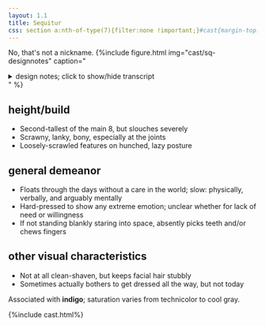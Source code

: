 ```yaml
---
layout: 1.1
title: Sequitur
css: section a:nth-of-type(7){filter:none !important;}#cast{margin-top:5rem;}
---
```

No, that's not a nickname.
{%include figure.html
	img="cast/sq-designnotes"
	caption="<details><summary>design notes; click to show/hide transcript</summary><ul><li>loose, scraggly</li><li>disheveled</li><li>very lanky (but often slouches)</li></ul>&nbsp;<ul><li>[hair stylization] zigzags, count may vary<ul><li>[is dyed at the tips]</li></ul></li><li>[has two] earrings [on one side,] left ear covered</li><li>[ear & eye shape is] circular teardrop, round chin</li><li>[on eyes & eyebrows] keep it loose & scratchy</li><li>teeth are crooked</li><li>bony; long neck; long-ass limbs</li><li>wide T-shirt neck<ul><li>[arm covers are] part of the same shirt, stripe count does not matter</li><li>[shirt features a] grungy, faded logo</li></ul></li><li>big, loose PJ pants & slippers</li></ul></details>"
%}

## height/build
- Second-tallest of the main 8, but slouches severely
- Scrawny, lanky, bony, especially at the joints
- Loosely-scrawled features on hunched, lazy posture

## general demeanor
- Floats through the days without a care in the world; slow: physically, verbally, and arguably mentally
- Hard-pressed to show any extreme emotion; unclear whether for lack of need or willingness
- If not standing blankly staring into space, absently picks teeth and/or chews fingers

## other visual characteristics
- Not at all clean-shaven, but keeps facial hair stubbly
- Sometimes actually bothers to get dressed all the way, but not today

Associated with <b>indigo</b>; saturation varies from technicolor to cool gray.

{%include cast.html%}